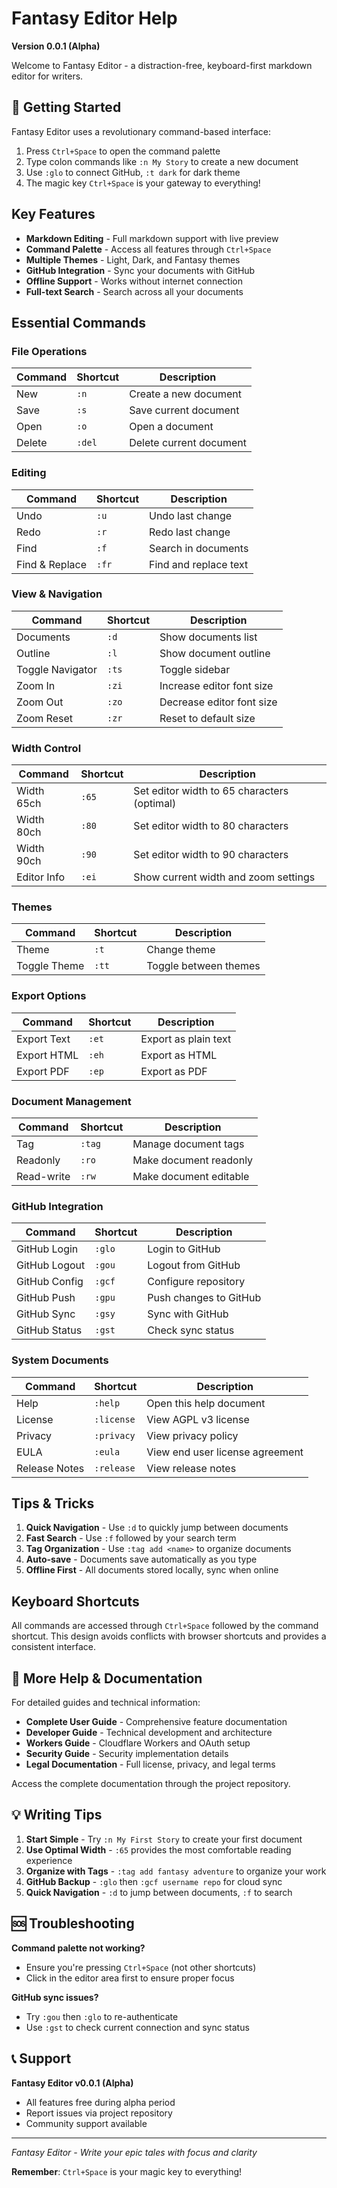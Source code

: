 # Fantasy Editor Help

**Version 0.0.1 (Alpha)**

Welcome to Fantasy Editor - a distraction-free, keyboard-first markdown editor for writers.

## 🚀 Getting Started

Fantasy Editor uses a revolutionary command-based interface:
1. Press `Ctrl+Space` to open the command palette
2. Type colon commands like `:n My Story` to create a new document
3. Use `:glo` to connect GitHub, `:t dark` for dark theme
4. The magic key `Ctrl+Space` is your gateway to everything!

## Key Features

- **Markdown Editing** - Full markdown support with live preview
- **Command Palette** - Access all features through `Ctrl+Space`
- **Multiple Themes** - Light, Dark, and Fantasy themes
- **GitHub Integration** - Sync your documents with GitHub
- **Offline Support** - Works without internet connection
- **Full-text Search** - Search across all your documents

## Essential Commands

### File Operations
| Command | Shortcut | Description |
|---------|----------|-------------|
| New | `:n` | Create a new document |
| Save | `:s` | Save current document |
| Open | `:o` | Open a document |
| Delete | `:del` | Delete current document |

### Editing
| Command | Shortcut | Description |
|---------|----------|-------------|
| Undo | `:u` | Undo last change |
| Redo | `:r` | Redo last change |
| Find | `:f` | Search in documents |
| Find & Replace | `:fr` | Find and replace text |

### View & Navigation
| Command | Shortcut | Description |
|---------|----------|-------------|
| Documents | `:d` | Show documents list |
| Outline | `:l` | Show document outline |
| Toggle Navigator | `:ts` | Toggle sidebar |
| Zoom In | `:zi` | Increase editor font size |
| Zoom Out | `:zo` | Decrease editor font size |
| Zoom Reset | `:zr` | Reset to default size |

### Width Control
| Command | Shortcut | Description |
|---------|----------|-------------|
| Width 65ch | `:65` | Set editor width to 65 characters (optimal) |
| Width 80ch | `:80` | Set editor width to 80 characters |
| Width 90ch | `:90` | Set editor width to 90 characters |
| Editor Info | `:ei` | Show current width and zoom settings |

### Themes
| Command | Shortcut | Description |
|---------|----------|-------------|
| Theme | `:t` | Change theme |
| Toggle Theme | `:tt` | Toggle between themes |

### Export Options
| Command | Shortcut | Description |
|---------|----------|-------------|
| Export Text | `:et` | Export as plain text |
| Export HTML | `:eh` | Export as HTML |
| Export PDF | `:ep` | Export as PDF |

### Document Management
| Command | Shortcut | Description |
|---------|----------|-------------|
| Tag | `:tag` | Manage document tags |
| Readonly | `:ro` | Make document readonly |
| Read-write | `:rw` | Make document editable |

### GitHub Integration
| Command | Shortcut | Description |
|---------|----------|-------------|
| GitHub Login | `:glo` | Login to GitHub |
| GitHub Logout | `:gou` | Logout from GitHub |
| GitHub Config | `:gcf` | Configure repository |
| GitHub Push | `:gpu` | Push changes to GitHub |
| GitHub Sync | `:gsy` | Sync with GitHub |
| GitHub Status | `:gst` | Check sync status |

### System Documents
| Command | Shortcut | Description |
|---------|----------|-------------|
| Help | `:help` | Open this help document |
| License | `:license` | View AGPL v3 license |
| Privacy | `:privacy` | View privacy policy |
| EULA | `:eula` | View end user license agreement |
| Release Notes | `:release` | View release notes |

## Tips & Tricks

1. **Quick Navigation** - Use `:d` to quickly jump between documents
2. **Fast Search** - Use `:f` followed by your search term
3. **Tag Organization** - Use `:tag add <name>` to organize documents
4. **Auto-save** - Documents save automatically as you type
5. **Offline First** - All documents stored locally, sync when online

## Keyboard Shortcuts

All commands are accessed through `Ctrl+Space` followed by the command shortcut. This design avoids conflicts with browser shortcuts and provides a consistent interface.

## 📖 More Help & Documentation

For detailed guides and technical information:
- **Complete User Guide** - Comprehensive feature documentation
- **Developer Guide** - Technical development and architecture
- **Workers Guide** - Cloudflare Workers and OAuth setup
- **Security Guide** - Security implementation details
- **Legal Documentation** - Full license, privacy, and legal terms

Access the complete documentation through the project repository.

## 💡 Writing Tips

1. **Start Simple** - Try `:n My First Story` to create your first document
2. **Use Optimal Width** - `:65` provides the most comfortable reading experience
3. **Organize with Tags** - `:tag add fantasy adventure` to organize your work
4. **GitHub Backup** - `:glo` then `:gcf username repo` for cloud sync
5. **Quick Navigation** - `:d` to jump between documents, `:f` to search

## 🆘 Troubleshooting

**Command palette not working?**
- Ensure you're pressing `Ctrl+Space` (not other shortcuts)
- Click in the editor area first to ensure proper focus

**GitHub sync issues?**
- Try `:gou` then `:glo` to re-authenticate
- Use `:gst` to check current connection and sync status

## 📞 Support

**Fantasy Editor v0.0.1 (Alpha)**
- All features free during alpha period
- Report issues via project repository
- Community support available

---

*Fantasy Editor - Write your epic tales with focus and clarity*

**Remember**: `Ctrl+Space` is your magic key to everything!